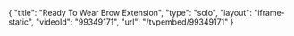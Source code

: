 {
    "title": "Ready To Wear Brow Extension",
    "type": "solo",
    "layout": "iframe-static",
    "videoId": "99349171",
    "url": "\/tvpembed\/99349171"
}